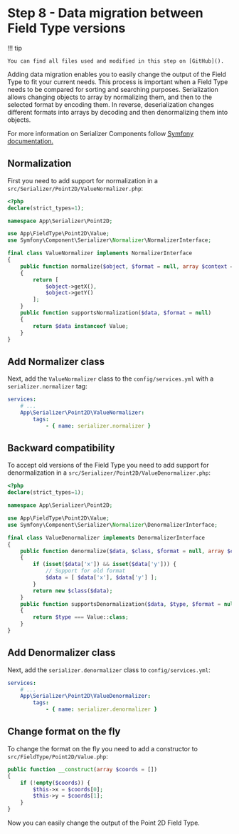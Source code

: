 # Step 8 -  Data migration between Field Type versions

!!! tip

    You can find all files used and modified in this step on [GitHub]().

Adding data migration enables you to easily change the output of the Field Type to fit your current needs.
This process is important when a Field Type needs to be compared for sorting and searching purposes.
Serialization allows changing objects to array by normalizing them, and then to the selected format by encoding them.
In reverse, deserialization changes different formats into arrays by decoding and then denormalizing them into objects.

For more information on Serializer Components follow [Symfony documentation.](https://symfony.com/doc/4.3/components/serializer.html)

## Normalization 

First you need to add support for normalization in a `src/Serializer/Point2D/ValueNormalizer.php`:

```php
<?php
declare(strict_types=1);

namespace App\Serializer\Point2D;

use App\FieldType\Point2D\Value;
use Symfony\Component\Serializer\Normalizer\NormalizerInterface;

final class ValueNormalizer implements NormalizerInterface
{
    public function normalize($object, $format = null, array $context = [])
    {
        return [
            $object->getX(),
            $object->getY()
        ];
    }
    public function supportsNormalization($data, $format = null)
    {
        return $data instanceof Value;
    }
}
```

##  Add Normalizer class

Next, add the `ValueNormalizer` class to the `config/services.yml` with a `serializer.normalizer` tag:
 
```yaml
services:
    # ...
    App\Serializer\Point2D\ValueNormalizer:
        tags:
            - { name: serializer.normalizer }
```

## Backward compatibility

To accept old versions of the Field Type you need to add support for denormalization in a `src/Serializer/Point2D/ValueDenormalizer.php`:

```php
<?php
declare(strict_types=1);

namespace App\Serializer\Point2D;

use App\FieldType\Point2D\Value;
use Symfony\Component\Serializer\Normalizer\DenormalizerInterface;

final class ValueDenormalizer implements DenormalizerInterface
{
    public function denormalize($data, $class, $format = null, array $context = [])
    {
        if (isset($data['x']) && isset($data['y'])) {
            // Support for old format
            $data = [ $data['x'], $data['y'] ];
        }
        return new $class($data);
    }
    public function supportsDenormalization($data, $type, $format = null)
    {
        return $type === Value::class;
    }
}
```

## Add Denormalizer class

Next, add the `serializer.denormalizer` class to `config/services.yml`:
 
```yaml
services:
    # ...
    App\Serializer\Point2D\ValueDenormalizer:
        tags:
            - { name: serializer.denormalizer }
```

## Change format on the fly

To change the format on the fly you need to add a constructor to `src/FieldType/Point2D/Value.php`:

```php
public function __construct(array $coords = [])
{
    if (!empty($coords)) {
        $this->x = $coords[0];
        $this->y = $coords[1];
    }
}
```

Now you can easily change the output of the Point 2D Field Type.
